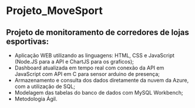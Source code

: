 # Projeto_MoveSport
## Projeto de monitoramento de corredores de lojas esportivas:
- Aplicação WEB utilizando as linguagens: HTML, CSS e JavaScript (Node.JS para a API e ChartJS para os graficos);
- Dashboard atualizada em tempo real com conexão da API em JavaScript com API em C para sensor arduino de presença;
- Armazenamento e consulta dos dados diretamente da nuvem da Azure, com  a utilização de SQL;
- Modelagem das tabelas do banco de dados com MySQL Workbench;
- Metodologia Ágil.
